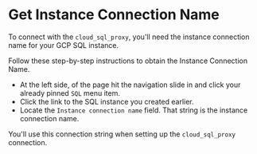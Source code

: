 # Get Instance Connection Name
To connect with the `cloud_sql_proxy`, you'll need the instance connection name for your GCP SQL instance.

Follow these step-by-step instructions to obtain the Instance Connection Name.

- At the left side, of the page hit the navigation slide in and click your already pinned `SQL` menu item.
- Click the link to the SQL instance you created earlier.
- Locate the `Instance connection name` field.  That string is the instance connection name.

You'll use this connection string when setting up the `cloud_sql_proxy` connection.
